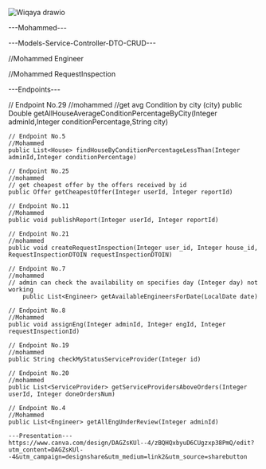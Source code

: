 ![Wiqaya drawio](https://github.com/user-attachments/assets/650ccbb3-f4f8-4dc8-8098-e4f1e8e5f234)

---Mohammed---

---Models-Service-Controller-DTO-CRUD---

//Mohammed
Engineer

//Mohammed
RequestInspection

---Endpoints---

// Endpoint No.29
    //mohammed
    //get avg Condition by city (city)
    public Double getAllHouseAverageConditionPercentageByCity(Integer adminId,Integer conditionPercentage,String city)

    // Endpoint No.5
    //Mohammed
    public List<House> findHouseByConditionPercentageLessThan(Integer adminId,Integer conditionPercentage)

    // Endpoint No.25
    //mohammed
    // get cheapest offer by the offers received by id
    public Offer getCheapestOffer(Integer userId, Integer reportId)

    // Endpoint No.11
    //Mohammed
    public void publishReport(Integer userId, Integer reportId)

    // Endpoint No.21
    //mohammed
    public void createRequestInspection(Integer user_id, Integer house_id, RequestInspectionDTOIN requestInspectionDTOIN)

    // Endpoint No.7
    //mohammed
    // admin can check the availability on specifies day (Integer day) not working
        public List<Engineer> getAvailableEngineersForDate(LocalDate date)

    // Endpoint No.8
    //Mohammed
    public void assignEng(Integer adminId, Integer engId, Integer requestInspectionId)

    // Endpoint No.19
    //mohammed
    public String checkMyStatusServiceProvider(Integer id)

    // Endpoint No.20
    //mohammed
    public List<ServiceProvider> getServiceProvidersAboveOrders(Integer userId, Integer doneOrdersNum)

    // Endpoint No.4
    //Mohammed
    public List<Engineer> getAllEngUnderReview(Integer adminId)

    ---Presentation---
    https://www.canva.com/design/DAGZsKUl--4/zBQHQxbyuD6CUgzxp38PmQ/edit?utm_content=DAGZsKUl--4&utm_campaign=designshare&utm_medium=link2&utm_source=sharebutton
